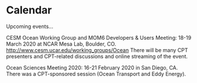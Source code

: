 # Calendar

Upcoming events...

CESM Ocean Working Group and MOM6 Developers & Users Meeting:
18-19 March 2020 at NCAR Mesa Lab, Boulder, CO.
http://www.cesm.ucar.edu/working_groups/Ocean
There will be many CPT presenters and CPT-related discussions and online streaming of the event.


Ocean Sciences Meeting 2020:
16-21 February 2020 in San Diego, CA.
There was a CPT-sponsored session (Ocean Transport and Eddy Energy).
